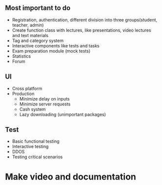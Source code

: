 ## Most important to do 
- Registration, authentication, different division into three groups(student, teacher, admin)
- Create function class with lectures, like presentations, video lectures and text materials
- Tag and category system 
- Interactive components like tests and tasks
- Exam preparation module (mock tests)
- Statistics 
- Forum

## UI
- Cross platform 
- Production 
   - Minimize delay on inputs
   - Minimize server requests
   - Cash system 
   - Lazy downloading (unimportant packages)

## Test
- Basic functional testing
- Interactive testing
- DDOS
- Testing critical scenarios

# Make video and documentation 

